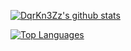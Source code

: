 [![DqrKn3Zz's github stats](https://github-readme-stats.vercel.app/api?username=DqrKn3Zz&show_icons=true&theme=vue)](https://github.com/DqrKn3Zz)

[![Top Languages](https://github-readme-stats.vercel.app/api/top-langs/?username=DqrKn3Zz&theme=dark)](https://github.com/anuraghazra/github-readme-stats)
